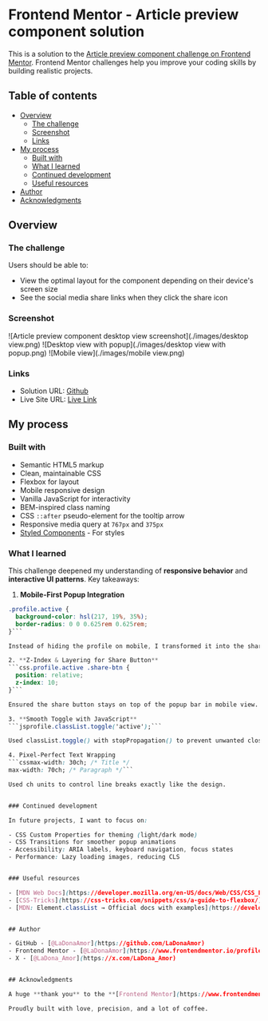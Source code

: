 # Frontend Mentor - Article preview component solution

This is a solution to the [Article preview component challenge on Frontend Mentor](https://www.frontendmentor.io/challenges/article-preview-component-dYBN_pYFT). Frontend Mentor challenges help you improve your coding skills by building realistic projects. 

## Table of contents

- [Overview](#overview)
  - [The challenge](#the-challenge)
  - [Screenshot](#screenshot)
  - [Links](#links)
- [My process](#my-process)
  - [Built with](#built-with)
  - [What I learned](#what-i-learned)
  - [Continued development](#continued-development)
  - [Useful resources](#useful-resources)
- [Author](#author)
- [Acknowledgments](#acknowledgments)


## Overview

### The challenge

Users should be able to:

- View the optimal layout for the component depending on their device's screen size
- See the social media share links when they click the share icon


### Screenshot

![Article preview component desktop view screenshot](./images/desktop view.png)
![Desktop view with popup](./images/desktop view with popup.png)
![Mobile view](./images/mobile view.png)


### Links

- Solution URL: [Github](https://github.com/LaDonaAmor/article-preview-component-master)
- Live Site URL: [Live Link](https://frontend-mentor-article-preview-solut.netlify.app)


## My process

### Built with

- Semantic HTML5 markup
- Clean, maintainable CSS
- Flexbox for layout
- Mobile responsive design
- Vanilla JavaScript for interactivity
- BEM-inspired class naming
- CSS `::after` pseudo-element for the tooltip arrow
- Responsive media query at `767px` and `375px`
- [Styled Components](https://styled-components.com/) - For styles


### What I learned

This challenge deepened my understanding of **responsive behavior** and **interactive UI patterns**. 
Key takeaways:

1. **Mobile-First Popup Integration**
```css
.profile.active {
  background-color: hsl(217, 19%, 35%);
  border-radius: 0 0 0.625rem 0.625rem;
}```

Instead of hiding the profile on mobile, I transformed it into the share bar — a cleaner, more performant approach than absolute positioning.

2. **Z-Index & Layering for Share Button**
```css.profile.active .share-btn {
  position: relative;
  z-index: 10;
}```

Ensured the share button stays on top of the popup bar in mobile view.

3. **Smooth Toggle with JavaScript**
```jsprofile.classList.toggle('active');```

Used classList.toggle() with stopPropagation() to prevent unwanted closures.

4. Pixel-Perfect Text Wrapping
```cssmax-width: 30ch; /* Title */
max-width: 70ch; /* Paragraph */```

Used ch units to control line breaks exactly like the design.


### Continued development

In future projects, I want to focus on:

- CSS Custom Properties for theming (light/dark mode)
- CSS Transitions for smoother popup animations
- Accessibility: ARIA labels, keyboard navigation, focus states
- Performance: Lazy loading images, reducing CLS


### Useful resources

- [MDN Web Docs](https://developer.mozilla.org/en-US/docs/Web/CSS/CSS_Flexible_Box_Layout) - Flexbox – The ultimate guide for layout control.
- [CSS-Tricks](https://css-tricks.com/snippets/css/a-guide-to-flexbox/) - A Complete Guide to Flexbox – Visual cheat sheet I keep bookmarked.
- [MDN: Element.classList → Official docs with examples](https://developer.mozilla.org/en-US/docs/Web/API/Element/classList)


## Author

- GitHub - [@LaDonaAmor](https://github.com/LaDonaAmor)
- Frontend Mentor - [@LaDonaAmor](https://www.frontendmentor.io/profile/LaDonaAmor)
- X - [@LaDona_Amor](https://x.com/LaDona_Amor)


## Acknowledgments

A huge **thank you** to the **[Frontend Mentor](https://www.frontendmentor.io/)** team for creating this challenge and giving developers like me the opportunity to grow through real-world projects. The clear designs, supportive community, and focus on practical skills make every challenge a valuable learning experience.

Proudly built with love, precision, and a lot of coffee.